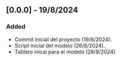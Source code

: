 ## [0.0.0] - 19/8/2024

### Added 

- Commit inicial del proyecto (19/8/2024).
- Script inicial del modelo (26/8/2024).
- Tablero inical para el modelo (28/8/2024)
